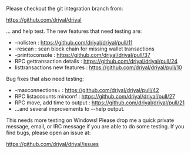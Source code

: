 Please checkout the git integration branch from:

https://github.com/driyal/driyal

... and help test.  The new features that need testing are:

* -nolisten : https://github.com/driyal/driyal/pull/11
* -rescan : scan block chain for missing wallet transactions
* -printtoconsole : https://github.com/driyal/driyal/pull/37
* RPC gettransaction details : https://github.com/driyal/driyal/pull/24
* listtransactions new features : https://github.com/driyal/driyal/pull/10

Bug fixes that also need testing:

* -maxconnections= : https://github.com/driyal/driyal/pull/42
* RPC listaccounts minconf : https://github.com/driyal/driyal/pull/27
* RPC move, add time to output : https://github.com/driyal/driyal/pull/21
* ...and several improvements to --help output.

This needs more testing on Windows!  Please drop me a quick private message, email, or IRC message if you are able to do some testing.  If you find bugs, please open an issue at:

https://github.com/driyal/driyal/issues
